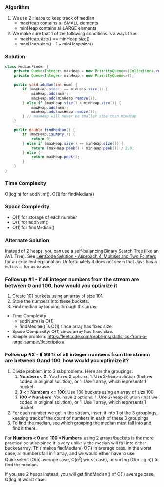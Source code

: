 ### Algorithm

1. We use 2 Heaps to keep track of median
    - maxHeap contains all SMALL elements
    - minHeap contains all LARGE elements
1. We make sure that 1 of the following conditions is always true:
    - maxHeap.size() == minHeap.size()
    - maxHeap.size() - 1 = minHeap.size()

### Solution

```java
class MedianFinder {
    private Queue<Integer> maxHeap = new PriorityQueue<>(Collections.reverseOrder());
    private Queue<Integer> minHeap = new PriorityQueue<>();

    public void addNum(int num) {
        if (maxHeap.size() == minHeap.size()) {
            minHeap.add(num);
            maxHeap.add(minHeap.remove());
        } else if (maxHeap.size() > minHeap.size()) {
            maxHeap.add(num);
            minHeap.add(maxHeap.remove());
        } // maxHeap will never be smaller size than minHeap
    }

    public double findMedian() {
        if (maxHeap.isEmpty()) {
            return 0;
        } else if (maxHeap.size() == minHeap.size()) {
            return (maxHeap.peek() + minHeap.peek()) / 2.0;
        } else {
            return maxHeap.peek();
        }
    }
}
```

### Time Complexity

O(log n) for addNum(). O(1) for findMedian()

### Space Complexity

- O(1) for storage of each number
- O(1) for addNum()
- O(1) for findMedian()

### Alternate Solution

Instead of 2 heaps, you can use a self-balancing Binary Search Tree (like an AVL Tree). See [LeetCode Solution - Approach 4: Multiset and Two Pointers](https://leetcode.com/problems/find-median-from-data-stream/solution/) for an excellent explanation. Unfortunately it does not seem that Java has a `Multiset` for us to use.

### Followup #1 - If all integer numbers from the stream are between 0 and 100, how would you optimize it

1. Create 101 buckets using an array of size 101.
1. Store the numbers into these buckets.
1. Find median by looping through this array.


- Time Complexity
  - addNum() is O(1)
  - findMedian() is O(1) since array has fixed size.
- Space Complexity: O(1) since array has fixed size.
- Sample problem: https://leetcode.com/problems/statistics-from-a-large-sample/description/

### Followup #2 - If 99% of all integer numbers from the stream are between 0 and 100, how would you optimize it?

1. Divide problem into 3 subproblems. Here are the groupings:
    1. __Numbers < 0__: You have 2 options:
		    1. Use 2-heap solution (that we coded in original solution), or
	    	1. Use 1 array, which represents 1 bucket
    1. __0 <= Numbers <= 100__: Use 100 buckets using an array of size 100
    1. __100 < Numbers__: You have 2 options:
	    	1. Use 2-heap solution (that we coded in original solution), or
		    1. Use 1 array, which represents 1 bucket
1. For each number we get in the stream, insert it into 1 of the 3 groupings, keeping track of the count of numbers in each of these 3 groupings
1. To find the median, see which grouping the median must fall into and find it there.

For __Numbers < 0__ and __100 < Numbers__, using 2 arrays/buckets is the more practical solution since it is very unlikely the median will fall into either bucket/array. This makes findMedian() O(1) in average case. In the worst case, all numbers fall in 1 array, and we would either have to use Quickselect (O(n) average case, O(n<sup>2</sup>) worst case), or sorting (O(n log n)) to find the median.

If you use 2 heaps instead, you will get findMedian() of O(1) average case, O(log n) worst case.
